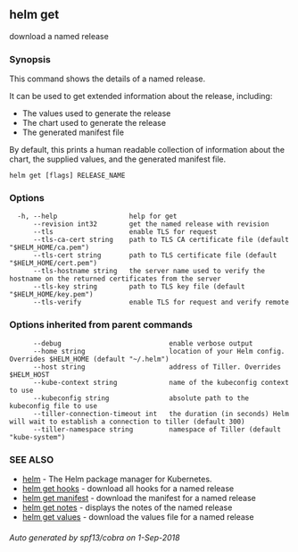 ## helm get

download a named release

### Synopsis


This command shows the details of a named release.

It can be used to get extended information about the release, including:

  - The values used to generate the release
  - The chart used to generate the release
  - The generated manifest file

By default, this prints a human readable collection of information about the
chart, the supplied values, and the generated manifest file.


```
helm get [flags] RELEASE_NAME
```

### Options

```
  -h, --help                  help for get
      --revision int32        get the named release with revision
      --tls                   enable TLS for request
      --tls-ca-cert string    path to TLS CA certificate file (default "$HELM_HOME/ca.pem")
      --tls-cert string       path to TLS certificate file (default "$HELM_HOME/cert.pem")
      --tls-hostname string   the server name used to verify the hostname on the returned certificates from the server
      --tls-key string        path to TLS key file (default "$HELM_HOME/key.pem")
      --tls-verify            enable TLS for request and verify remote
```

### Options inherited from parent commands

```
      --debug                           enable verbose output
      --home string                     location of your Helm config. Overrides $HELM_HOME (default "~/.helm")
      --host string                     address of Tiller. Overrides $HELM_HOST
      --kube-context string             name of the kubeconfig context to use
      --kubeconfig string               absolute path to the kubeconfig file to use
      --tiller-connection-timeout int   the duration (in seconds) Helm will wait to establish a connection to tiller (default 300)
      --tiller-namespace string         namespace of Tiller (default "kube-system")
```

### SEE ALSO

* [helm](helm.md)	 - The Helm package manager for Kubernetes.
* [helm get hooks](helm_get_hooks.md)	 - download all hooks for a named release
* [helm get manifest](helm_get_manifest.md)	 - download the manifest for a named release
* [helm get notes](helm_get_notes.md)	 - displays the notes of the named release
* [helm get values](helm_get_values.md)	 - download the values file for a named release

###### Auto generated by spf13/cobra on 1-Sep-2018
